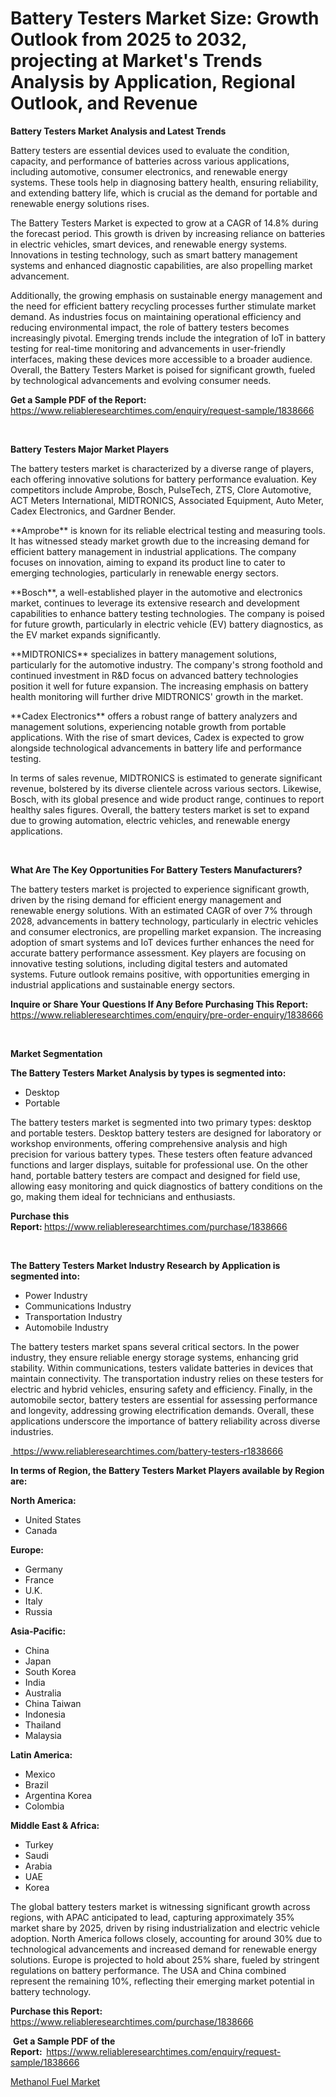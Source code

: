 <p><h1>Battery Testers Market Size: Growth Outlook from 2025 to 2032, projecting at Market's Trends Analysis by Application, Regional Outlook, and Revenue</h1></p><p><strong>Battery Testers Market Analysis and Latest Trends</strong></p>
<p><p>Battery testers are essential devices used to evaluate the condition, capacity, and performance of batteries across various applications, including automotive, consumer electronics, and renewable energy systems. These tools help in diagnosing battery health, ensuring reliability, and extending battery life, which is crucial as the demand for portable and renewable energy solutions rises.</p><p>The Battery Testers Market is expected to grow at a CAGR of 14.8% during the forecast period. This growth is driven by increasing reliance on batteries in electric vehicles, smart devices, and renewable energy systems. Innovations in testing technology, such as smart battery management systems and enhanced diagnostic capabilities, are also propelling market advancement.</p><p>Additionally, the growing emphasis on sustainable energy management and the need for efficient battery recycling processes further stimulate market demand. As industries focus on maintaining operational efficiency and reducing environmental impact, the role of battery testers becomes increasingly pivotal. Emerging trends include the integration of IoT in battery testing for real-time monitoring and advancements in user-friendly interfaces, making these devices more accessible to a broader audience. Overall, the Battery Testers Market is poised for significant growth, fueled by technological advancements and evolving consumer needs.</p></p>
<p><strong>Get a Sample PDF of the Report:&nbsp;</strong> <a href="https://www.reliableresearchtimes.com/enquiry/request-sample/1838666?utm_campaign=2345&utm_medium=2&utm_source=Github&utm_content=ia&utm_term=14022025&utm_id=battery-testers">https://www.reliableresearchtimes.com/enquiry/request-sample/1838666</a></p>
<p>&nbsp;</p>
<p><strong>Battery Testers Major Market Players</strong></p>
<p><p>The battery testers market is characterized by a diverse range of players, each offering innovative solutions for battery performance evaluation. Key competitors include Amprobe, Bosch, PulseTech, ZTS, Clore Automotive, ACT Meters International, MIDTRONICS, Associated Equipment, Auto Meter, Cadex Electronics, and Gardner Bender.</p><p>**Amprobe** is known for its reliable electrical testing and measuring tools. It has witnessed steady market growth due to the increasing demand for efficient battery management in industrial applications. The company focuses on innovation, aiming to expand its product line to cater to emerging technologies, particularly in renewable energy sectors.</p><p>**Bosch**, a well-established player in the automotive and electronics market, continues to leverage its extensive research and development capabilities to enhance battery testing technologies. The company is poised for future growth, particularly in electric vehicle (EV) battery diagnostics, as the EV market expands significantly.</p><p>**MIDTRONICS** specializes in battery management solutions, particularly for the automotive industry. The company's strong foothold and continued investment in R&D focus on advanced battery technologies position it well for future expansion. The increasing emphasis on battery health monitoring will further drive MIDTRONICS' growth in the market.</p><p>**Cadex Electronics** offers a robust range of battery analyzers and management solutions, experiencing notable growth from portable applications. With the rise of smart devices, Cadex is expected to grow alongside technological advancements in battery life and performance testing.</p><p>In terms of sales revenue, MIDTRONICS is estimated to generate significant revenue, bolstered by its diverse clientele across various sectors. Likewise, Bosch, with its global presence and wide product range, continues to report healthy sales figures. Overall, the battery testers market is set to expand due to growing automation, electric vehicles, and renewable energy applications.</p></p>
<p>&nbsp;</p>
<p><strong>What Are The Key Opportunities For Battery Testers Manufacturers?</strong></p>
<p><p>The battery testers market is projected to experience significant growth, driven by the rising demand for efficient energy management and renewable energy solutions. With an estimated CAGR of over 7% through 2028, advancements in battery technology, particularly in electric vehicles and consumer electronics, are propelling market expansion. The increasing adoption of smart systems and IoT devices further enhances the need for accurate battery performance assessment. Key players are focusing on innovative testing solutions, including digital testers and automated systems. Future outlook remains positive, with opportunities emerging in industrial applications and sustainable energy sectors.</p></p>
<p><strong>Inquire or Share Your Questions If Any Before Purchasing This Report:</strong> <a href="https://www.reliableresearchtimes.com/enquiry/pre-order-enquiry/1838666?utm_campaign=2345&utm_medium=2&utm_source=Github&utm_content=ia&utm_term=14022025&utm_id=battery-testers">https://www.reliableresearchtimes.com/enquiry/pre-order-enquiry/1838666</a></p>
<p>&nbsp;</p>
<p><strong>Market Segmentation</strong></p>
<p><strong>The Battery Testers Market Analysis by types is segmented into:</strong></p>
<p><ul><li>Desktop</li><li>Portable</li></ul></p>
<p><p>The battery testers market is segmented into two primary types: desktop and portable testers. Desktop battery testers are designed for laboratory or workshop environments, offering comprehensive analysis and high precision for various battery types. These testers often feature advanced functions and larger displays, suitable for professional use. On the other hand, portable battery testers are compact and designed for field use, allowing easy monitoring and quick diagnostics of battery conditions on the go, making them ideal for technicians and enthusiasts.</p></p>
<p><strong>Purchase this Report:&nbsp;</strong><a href="https://www.reliableresearchtimes.com/purchase/1838666?utm_campaign=2345&utm_medium=2&utm_source=Github&utm_content=ia&utm_term=14022025&utm_id=battery-testers">https://www.reliableresearchtimes.com/purchase/1838666</a></p>
<p>&nbsp;</p>
<p><strong>The Battery Testers Market Industry Research by Application is segmented into:</strong></p>
<p><ul><li>Power Industry</li><li>Communications Industry</li><li>Transportation Industry</li><li>Automobile Industry</li></ul></p>
<p><p>The battery testers market spans several critical sectors. In the power industry, they ensure reliable energy storage systems, enhancing grid stability. Within communications, testers validate batteries in devices that maintain connectivity. The transportation industry relies on these testers for electric and hybrid vehicles, ensuring safety and efficiency. Finally, in the automobile sector, battery testers are essential for assessing performance and longevity, addressing growing electrification demands. Overall, these applications underscore the importance of battery reliability across diverse industries.</p></p>
<p><a href="https://www.reliableresearchtimes.com/battery-testers-r1838666?utm_campaign=2345&utm_medium=2&utm_source=Github&utm_content=ia&utm_term=14022025&utm_id=battery-testers">&nbsp;https://www.reliableresearchtimes.com/battery-testers-r1838666</a></p>
<p><strong>In terms of Region, the Battery Testers Market Players available by Region are:</strong></p>
<p>
    <p> <strong> North America: </strong>
        <ul>
            <li>United States</li>
            <li>Canada</li>
        </ul>
        </p> 
    <p> <strong> Europe: </strong>
        <ul>
            <li>Germany</li>
            <li>France</li>
            <li>U.K.</li>
            <li>Italy</li>
            <li>Russia</li>
        </ul>
        </p> 
    <p> <strong> Asia-Pacific: </strong>
        <ul>
            <li>China</li>
            <li>Japan</li>
            <li>South Korea</li>
            <li>India</li>
            <li>Australia</li>
            <li>China Taiwan</li>
            <li>Indonesia</li>
            <li>Thailand</li>
            <li>Malaysia</li>
        </ul>
        </p> 
    <p> <strong> Latin America: </strong>
        <ul>
            <li>Mexico</li>
            <li>Brazil</li>
            <li>Argentina Korea</li>
            <li>Colombia</li>
        </ul>
        </p> 
    <p> <strong> Middle East & Africa: </strong>
        <ul>
            <li>Turkey</li>
            <li>Saudi</li>
            <li>Arabia</li>
            <li>UAE</li>
            <li>Korea</li>
        </ul>
    </p>
    </p>
<p><p>The global battery testers market is witnessing significant growth across regions, with APAC anticipated to lead, capturing approximately 35% market share by 2025, driven by rising industrialization and electric vehicle adoption. North America follows closely, accounting for around 30% due to technological advancements and increased demand for renewable energy solutions. Europe is projected to hold about 25% share, fueled by stringent regulations on battery performance. The USA and China combined represent the remaining 10%, reflecting their emerging market potential in battery technology.</p></p>
<p><strong>Purchase this Report: </strong><a href="https://www.reliableresearchtimes.com/purchase/1838666?utm_campaign=2345&utm_medium=2&utm_source=Github&utm_content=ia&utm_term=14022025&utm_id=battery-testers">https://www.reliableresearchtimes.com/purchase/1838666</a></p>
<p>&nbsp;<strong>Get a Sample PDF of the Report:&nbsp;&nbsp;</strong><a href="https://www.reliableresearchtimes.com/enquiry/request-sample/1838666?utm_campaign=2345&utm_medium=2&utm_source=Github&utm_content=ia&utm_term=14022025&utm_id=battery-testers">https://www.reliableresearchtimes.com/enquiry/request-sample/1838666</a></p>
<p><strong></strong></p>
<p><p><a href="https://github.com/birnbaumbulah0/Market-Research-Report-List-1/blob/main/methanol-fuel-market.md?utm_campaign=2345&utm_medium=2&utm_source=Github&utm_content=ia&utm_term=14022025&utm_id=battery-testers">Methanol Fuel Market</a></p></p>